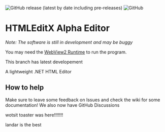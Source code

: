 ![GitHub release (latest by date including pre-releases)](https://img.shields.io/github/v/release/XTSoftware/HTMLEditX?include_prereleases) ![GitHub](https://img.shields.io/github/license/XTSoftware/HTMLEditX)
# HTMLEditX Alpha Editor

*Note: The software is still in development and may be buggy*

You may need the [WebView2 Runtime](https://go.microsoft.com/fwlink/p/?LinkId=2124703)  to run the program.

This branch has latest developement 

A lightweight .NET HTML Editor 

## How to help
Make sure to leave some feedback on Issues and check the wiki for some documentation! We also now have GitHub Discussions

wotsit
toaster was here!!!!!!!

landar is the best
